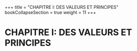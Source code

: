 +++
title = "CHAPITRE I: DES VALEURS ET PRINCIPES"
bookCollapseSection = true
weight = 11
+++

# CHAPITRE I: DES VALEURS ET PRINCIPES
